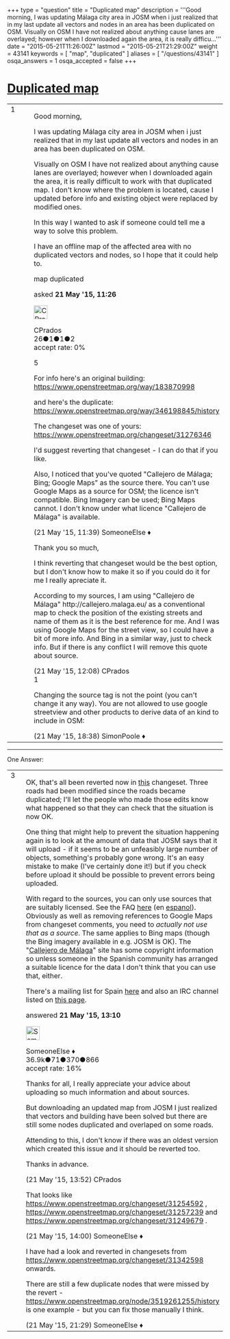 +++
type = "question"
title = "Duplicated map"
description = '''Good morning, I was updating Málaga city area in JOSM when i just realized that in my last update all vectors and nodes in an area has been duplicated on OSM.  Visually on OSM I have not realized about anything cause lanes are overlayed; however when I downloaded again the area, it is really difficu...'''
date = "2015-05-21T11:26:00Z"
lastmod = "2015-05-21T21:29:00Z"
weight = 43141
keywords = [ "map", "duplicated" ]
aliases = [ "/questions/43141" ]
osqa_answers = 1
osqa_accepted = false
+++

<div class="headNormal">

# [Duplicated map](/questions/43141/duplicated-map)

</div>

<div id="main-body">

<div id="askform">

<table id="question-table" style="width:100%;">
<colgroup>
<col style="width: 50%" />
<col style="width: 50%" />
</colgroup>
<tbody>
<tr>
<td style="width: 30px; vertical-align: top"><div class="vote-buttons">
<span id="post-43141-upvote" class="ajax-command post-vote up" rel="nofollow" title="I like this post (click again to cancel)"> </span>
<div id="post-43141-score" class="post-score" title="current number of votes">
1
</div>
<span id="post-43141-downvote" class="ajax-command post-vote down" rel="nofollow" title="I dont like this post (click again to cancel)"> </span> <span id="favorite-mark" class="ajax-command favorite-mark" rel="nofollow" title="mark/unmark this question as favorite (click again to cancel)"> </span>
<div id="favorite-count" class="favorite-count">
&#10;</div>
</div></td>
<td><div id="item-right">
<div class="question-body">
<p>Good morning,</p>
<p>I was updating Málaga city area in JOSM when i just realized that in my last update all vectors and nodes in an area has been duplicated on OSM.</p>
<p>Visually on OSM I have not realized about anything cause lanes are overlayed; however when I downloaded again the area, it is really difficult to work with that duplicated map. I don't know where the problem is located, cause I updated before info and existing object were replaced by modified ones.</p>
<p>In this way I wanted to ask if someone could tell me a way to solve this problem.</p>
<p>I have an offline map of the affected area with no duplicated vectors and nodes, so I hope that it could help to.</p>
</div>
<div id="question-tags" class="tags-container tags">
<span class="post-tag tag-link-map" rel="tag" title="see questions tagged &#39;map&#39;">map</span> <span class="post-tag tag-link-duplicated" rel="tag" title="see questions tagged &#39;duplicated&#39;">duplicated</span>
</div>
<div id="question-controls" class="post-controls">
&#10;</div>
<div class="post-update-info-container">
<div class="post-update-info post-update-info-user">
<p>asked <strong>21 May '15, 11:26</strong></p>
<img src="https://secure.gravatar.com/avatar/70c7bfb542eb679bc7cf99d455f7d0b6?s=32&amp;d=identicon&amp;r=g" class="gravatar" width="32" height="32" alt="CPrados&#39;s gravatar image" />
<p><span>CPrados</span><br />
<span class="score" title="26 reputation points">26</span><span title="1 badges"><span class="badge1">●</span><span class="badgecount">1</span></span><span title="1 badges"><span class="silver">●</span><span class="badgecount">1</span></span><span title="2 badges"><span class="bronze">●</span><span class="badgecount">2</span></span><br />
<span class="accept_rate" title="Rate of the user&#39;s accepted answers">accept rate:</span> <span title="CPrados has no accepted answers">0%</span></p>
</div>
</div>
<div id="comments-container-43141" class="comments-container">
<span id="43142"></span>
<div id="comment-43142" class="comment">
<div id="post-43142-score" class="comment-score">
5
</div>
<div class="comment-text">
<p>For info here's an original building: <a href="https://www.openstreetmap.org/way/183870998">https://www.openstreetmap.org/way/183870998</a></p>
<p>and here's the duplicate: <a href="https://www.openstreetmap.org/way/346198845/history">https://www.openstreetmap.org/way/346198845/history</a></p>
<p>The changeset was one of yours: <a href="https://www.openstreetmap.org/changeset/31276346">https://www.openstreetmap.org/changeset/31276346</a></p>
<p>I'd suggest reverting that changeset - I can do that if you like.</p>
<p>Also, I noticed that you've quoted "Callejero de Málaga; Bing; Google Maps" as the source there. You can't use Google Maps as a source for OSM; the licence isn't compatible. Bing Imagery can be used; Bing Maps cannot. I don't know under what licence "Callejero de Málaga" is available.</p>
</div>
<div id="comment-43142-info" class="comment-info">
<span class="comment-age">(21 May '15, 11:39)</span> <span class="comment-user userinfo">SomeoneElse ♦</span>
</div>
</div>
<span id="43145"></span>
<div id="comment-43145" class="comment">
<div id="post-43145-score" class="comment-score">
&#10;</div>
<div class="comment-text">
<p>Thank you so much,</p>
<p>I think reverting that changeset would be the best option, but I don't know how to make it so if you could do it for me I really apreciate it.</p>
<p>According to my sources, I am using "Callejero de Málaga" http://callejero.malaga.eu/ as a conventional map to check the position of the existing streets and name of them as it is the best reference for me. And I was using Google Maps for the street view, so I could have a bit of more info. And Bing in a similar way, just to check info. But if there is any conflict I will remove this quote about source.</p>
</div>
<div id="comment-43145-info" class="comment-info">
<span class="comment-age">(21 May '15, 12:08)</span> <span class="comment-user userinfo">CPrados</span>
</div>
</div>
<span id="43151"></span>
<div id="comment-43151" class="comment">
<div id="post-43151-score" class="comment-score">
1
</div>
<div class="comment-text">
<p>Changing the source tag is not the point (you can't change it any way). You are not allowed to use google streetview and other products to derive data of an kind to include in OSM:</p>
</div>
<div id="comment-43151-info" class="comment-info">
<span class="comment-age">(21 May '15, 18:38)</span> <span class="comment-user userinfo">SimonPoole ♦</span>
</div>
</div>
</div>
<div id="comment-tools-43141" class="comment-tools">
&#10;</div>
<div class="clear">
&#10;</div>
<div id="comment-43141-form-container" class="comment-form-container">
&#10;</div>
<div class="clear">
&#10;</div>
</div></td>
</tr>
</tbody>
</table>

------------------------------------------------------------------------

<div class="tabBar">

<span id="sort-top"></span>

<div class="headQuestions">

One Answer:

</div>

</div>

<span id="43146"></span>

<div id="answer-container-43146" class="answer">

<table style="width:100%;">
<colgroup>
<col style="width: 50%" />
<col style="width: 50%" />
</colgroup>
<tbody>
<tr>
<td style="width: 30px; vertical-align: top"><div class="vote-buttons">
<span id="post-43146-upvote" class="ajax-command post-vote up" rel="nofollow" title="I like this post (click again to cancel)"> </span>
<div id="post-43146-score" class="post-score" title="current number of votes">
3
</div>
<span id="post-43146-downvote" class="ajax-command post-vote down" rel="nofollow" title="I dont like this post (click again to cancel)"> </span>
</div></td>
<td><div class="item-right">
<div class="answer-body">
<p>OK, that's all been reverted now in <a href="https://www.openstreetmap.org/changeset/31340378">this</a> changeset. Three roads had been modified since the roads became duplicated; I'll let the people who made those edits know what happened so that they can check that the situation is now OK.</p>
<p>One thing that might help to prevent the situation happening again is to look at the amount of data that JOSM says that it will upload - if it seems to be an unfeasibly large number of objects, something's probably gone wrong. It's an easy mistake to make (I've certainly done it!) but if you check before upload it should be possible to prevent errors being uploaded.</p>
<p>With regard to the sources, you can only use sources that are suitably licensed. See the FAQ <a href="https://wiki.openstreetmap.org/wiki/FAQ#What_images_and_maps_may_I_use_to_make_maps_from.3F">here</a> (en <a href="https://wiki.openstreetmap.org/wiki/ES:FAQ#Poseo_datos_GPS.2C_.C2.BFc.C3.B3mo_puedo_utilizarlos_para_ayudar_a_OpenStreetMap.3F">espanol</a>). Obviously as well as removing references to Google Maps from changeset comments, you need to <em>actually not use that as a source</em>. The same applies to Bing maps (though the Bing imagery available in e.g. JOSM is OK). The "<a href="http://callejero.malaga.eu/">Callejero de Málaga</a>" site has some copyright information so unless someone in the Spanish community has arranged a suitable licence for the data I don't think that you can use that, either.</p>
<p>There's a mailing list for Spain <a href="https://lists.openstreetmap.org/pipermail/talk-es/">here</a> and also an IRC channel listed on <a href="https://wiki.openstreetmap.org/wiki/IRC">this page</a>.</p>
</div>
<div class="answer-controls post-controls">
&#10;</div>
<div class="post-update-info-container">
<div class="post-update-info post-update-info-user">
<p>answered <strong>21 May '15, 13:10</strong></p>
<img src="https://secure.gravatar.com/avatar/0bf1aa22f7f5e045b0eb8beb79fe7907?s=32&amp;d=identicon&amp;r=g" class="gravatar" width="32" height="32" alt="SomeoneElse&#39;s gravatar image" />
<p><span>SomeoneElse ♦</span><br />
<span class="score" title="36866 reputation points"><span>36.9k</span></span><span title="71 badges"><span class="badge1">●</span><span class="badgecount">71</span></span><span title="370 badges"><span class="silver">●</span><span class="badgecount">370</span></span><span title="866 badges"><span class="bronze">●</span><span class="badgecount">866</span></span><br />
<span class="accept_rate" title="Rate of the user&#39;s accepted answers">accept rate:</span> <span title="SomeoneElse has 228 accepted answers">16%</span></p>
</div>
</div>
<div id="comments-container-43146" class="comments-container">
<span id="43147"></span>
<div id="comment-43147" class="comment">
<div id="post-43147-score" class="comment-score">
&#10;</div>
<div class="comment-text">
<p>Thanks for all, I really appreciate your advice about uploading so much information and about sources.</p>
<p>But downloading an updated map from JOSM I just realized that vectors and building have been solved but there are still some nodes duplicated and overlaped on some roads.</p>
<p>Attending to this, I don't know if there was an oldest version which created this issue and it should be reverted too.</p>
<p>Thanks in advance.</p>
</div>
<div id="comment-43147-info" class="comment-info">
<span class="comment-age">(21 May '15, 13:52)</span> <span class="comment-user userinfo">CPrados</span>
</div>
</div>
<span id="43149"></span>
<div id="comment-43149" class="comment">
<div id="post-43149-score" class="comment-score">
&#10;</div>
<div class="comment-text">
<p>That looks like <a href="https://www.openstreetmap.org/changeset/31254592">https://www.openstreetmap.org/changeset/31254592</a> , <a href="https://www.openstreetmap.org/changeset/31257239">https://www.openstreetmap.org/changeset/31257239</a> and <a href="https://www.openstreetmap.org/changeset/31249679">https://www.openstreetmap.org/changeset/31249679</a> .</p>
</div>
<div id="comment-43149-info" class="comment-info">
<span class="comment-age">(21 May '15, 14:00)</span> <span class="comment-user userinfo">SomeoneElse ♦</span>
</div>
</div>
<span id="43160"></span>
<div id="comment-43160" class="comment">
<div id="post-43160-score" class="comment-score">
&#10;</div>
<div class="comment-text">
<p>I have had a look and reverted in changesets from <a href="https://www.openstreetmap.org/changeset/31342598">https://www.openstreetmap.org/changeset/31342598</a> onwards.</p>
<p>There are still a few duplicate nodes that were missed by the revert - <a href="https://www.openstreetmap.org/node/3519261255/history">https://www.openstreetmap.org/node/3519261255/history</a> is one example - but you can fix those manually I think.</p>
</div>
<div id="comment-43160-info" class="comment-info">
<span class="comment-age">(21 May '15, 21:29)</span> <span class="comment-user userinfo">SomeoneElse ♦</span>
</div>
</div>
</div>
<div id="comment-tools-43146" class="comment-tools">
&#10;</div>
<div class="clear">
&#10;</div>
<div id="comment-43146-form-container" class="comment-form-container">
&#10;</div>
<div class="clear">
&#10;</div>
</div></td>
</tr>
</tbody>
</table>

</div>

<div class="paginator-container-left">

</div>

</div>

</div>

